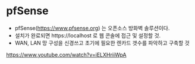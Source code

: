 # pfSense
- pfSense(https://www.pfsense.org) 는 오픈소스 방화벽 솔루션이다.
- 설치가 완료되면 https://localhost 로 웹 콘솔에 접근 및 설정할 것.
- WAN, LAN 망 구성을 신경쓰고 초기에 필요한 렌카드 갯수를 파악하고 구축할 것

https://www.youtube.com/watch?v=iELXHriiWpA
